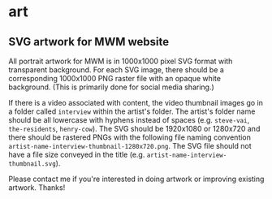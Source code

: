 # art
## SVG artwork for MWM website

All portrait artwork for MWM is in 1000x1000 pixel SVG format with transparent background. For each SVG image, there should be a corresponding 1000x1000 PNG raster file with an opaque white background. (This is primarily done for social media sharing.)

If there is a video associated with content, the video thumbnail images go in a folder called `interview` within the artist's folder. The artist's folder name should be all lowercase with hyphens instead of spaces (e.g. `steve-vai`, `the-residents`, `henry-cow`). The SVG should be 1920x1080 or 1280x720 and there should be rastered PNGs with the following file naming convention `artist-name-interview-thumbnail-1280x720.png`. The SVG file should not have a file size conveyed in the title (e.g. `artist-name-interview-thumbnail.svg`).

Please contact me if you're interested in doing artwork or improving existing artwork. Thanks! 
